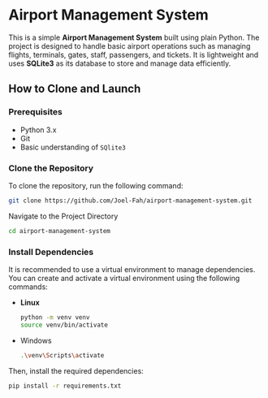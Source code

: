 # **Airport Management System**

This is a simple **Airport Management System** built using plain Python. The project is designed to handle basic airport operations such as managing flights, terminals, gates, staff, passengers, and tickets. It is lightweight and uses **SQLite3** as its database to store and manage data efficiently.


## **How to Clone and Launch**

### **Prerequisites**

- Python 3.x
- Git
- Basic understanding of `SQlite3`

### **Clone the Repository**

To clone the repository, run the following command:

```sh
git clone https://github.com/Joel-Fah/airport-management-system.git
```

Navigate to the Project Directory
```sh
cd airport-management-system
```

### **Install Dependencies**
It is recommended to use a virtual environment to manage dependencies. You can create and activate a virtual environment using the following commands:

* **Linux**
    ```sh
    python -m venv venv
    source venv/bin/activate 
    ```

* Windows
  ```sh
  .\venv\Scripts\activate
  ```

Then, install the required dependencies:

```sh
pip install -r requirements.txt
```